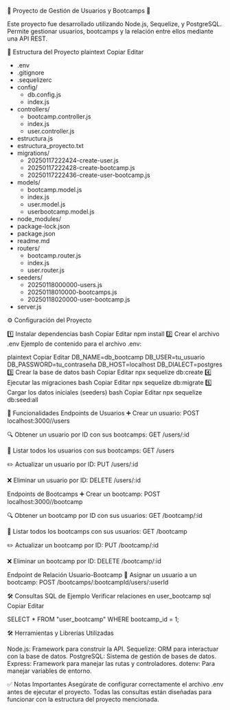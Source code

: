 🌟 Proyecto de Gestión de Usuarios y Bootcamps 🌟

Este proyecto fue desarrollado utilizando Node.js, Sequelize, y PostgreSQL. Permite gestionar usuarios, bootcamps y la relación entre ellos mediante una API REST.

📂 Estructura del Proyecto
plaintext
Copiar
Editar
- .env
- .gitignore
- .sequelizerc
- config/
  - db.config.js
  - index.js
- controllers/
  - bootcamp.controller.js
  - index.js
  - user.controller.js
- estructura.js
- estructura_proyecto.txt
- migrations/
  - 20250117222424-create-user.js
  - 20250117222428-create-bootcamp.js
  - 20250117222436-create-user-bootcamp.js
- models/
  - bootcamp.model.js
  - index.js
  - user.model.js
  - userbootcamp.model.js
- node_modules/
- package-lock.json
- package.json
- readme.md
- routers/
  - bootcamp.router.js
  - index.js
  - user.router.js
- seeders/
  - 20250118000000-users.js
  - 20250118010000-bootcamps.js
  - 20250118020000-user-bootcamp.js
- server.js

⚙️ Configuración del Proyecto

1️⃣ Instalar dependencias
bash
Copiar
Editar
npm install
2️⃣ Crear el archivo .env
Ejemplo de contenido para el archivo .env:

plaintext
Copiar
Editar
DB_NAME=db_bootcamp
DB_USER=tu_usuario
DB_PASSWORD=tu_contraseña
DB_HOST=localhost
DB_DIALECT=postgres
3️⃣ Crear la base de datos
bash
Copiar
Editar
npx sequelize db:create
4️⃣ Ejecutar las migraciones
bash
Copiar
Editar
npx sequelize db:migrate
5️⃣ Cargar los datos iniciales (seeders)
bash
Copiar
Editar
npx sequelize db:seed:all

🚀 Funcionalidades
Endpoints de Usuarios 
➕ Crear un usuario:
POST localhost:3000//users

🔍 Obtener un usuario por ID con sus bootcamps:
GET /users/:id

📜 Listar todos los usuarios con sus bootcamps:
GET /users

✏️ Actualizar un usuario por ID:
PUT /users/:id

❌ Eliminar un usuario por ID:
DELETE /users/:id

Endpoints de Bootcamps 
➕ Crear un bootcamp:
POST localhost:3000//bootcamp

🔍 Obtener un bootcamp por ID con sus usuarios:
GET /bootcamp/:id

📜 Listar todos los bootcamps con sus usuarios:
GET /bootcamp

✏️ Actualizar un bootcamp por ID:
PUT /bootcamp/:id

❌ Eliminar un bootcamp por ID:
DELETE /bootcamp/:id

Endpoint de Relación Usuario-Bootcamp
🔗 Asignar un usuario a un bootcamp:
POST /bootcamps/:bootcampId/users/:userId

🛠️ Consultas SQL de Ejemplo
Verificar relaciones en user_bootcamp
sql
Copiar
Editar

SELECT * FROM "user_bootcamp" WHERE bootcamp_id = 1;

🛠️ Herramientas y Librerías Utilizadas

Node.js: Framework para construir la API.
Sequelize: ORM para interactuar con la base de datos.
PostgreSQL: Sistema de gestión de bases de datos.
Express: Framework para manejar las rutas y controladores.
dotenv: Para manejar variables de entorno.

✅ Notas Importantes
Asegúrate de configurar correctamente el archivo .env antes de ejecutar el proyecto.
Todas las consultas están diseñadas para funcionar con la estructura del proyecto mencionada.
